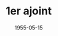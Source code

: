 ---
title: "1er ajoint"
date: 1955-05-15
prenom: Prénom
nom: Nom
poste: 1er adjoint
description: Commision A, Commision B, Commision C
telephone: 01 23 45 67 89
email: prenom.nom@votre-village.fr
---